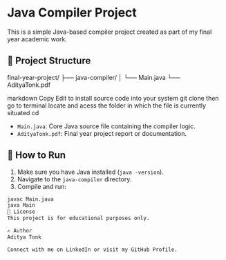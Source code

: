 # Java Compiler Project

This is a simple Java-based compiler project created as part of my final year academic work.

## 📁 Project Structure

final-year-project/
├── java-compiler/
│ └── Main.java
└── AdityaTonk.pdf

markdown
Copy
Edit
to install source code into your system
git clone <project link>
then go to terminal locate and acess the folder in which the file is currently situated
cd <folderName> 
- `Main.java`: Core Java source file
 containing the compiler logic.
- `AdityaTonk.pdf`: Final year project report or documentation.

## 🚀 How to Run

1. Make sure you have Java installed (`java -version`).
2. Navigate to the `java-compiler` directory.
3. Compile and run:

```bash
javac Main.java
java Main
📄 License
This project is for educational purposes only.

✍️ Author
Aditya Tonk

Connect with me on LinkedIn or visit my GitHub Profile.

